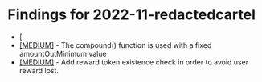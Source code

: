 # Findings for 2022-11-redactedcartel 

- [
- [[MEDIUM]]([MEDIUM]-The_compound()_function_is_used_with_a_fixed_amountOutMinimum_value/README.md) - The compound() function is used with a fixed amountOutMinimum value
- [[MEDIUM]]([MEDIUM]-Add_reward_token_existence_check_in_order_to_avoid_user_reward_lost./README.md) - Add reward token existence check in order to avoid user reward lost.
